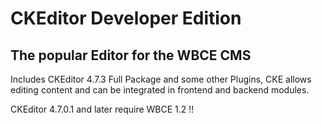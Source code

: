 # CKEditor Developer Edition

## The popular Editor for the WBCE CMS
Includes CKEditor 4.7.3 Full Package and some other Plugins, CKE allows editing content and can be integrated in frontend and backend modules.

CKEditor 4.7.0.1 and later require WBCE 1.2 !!